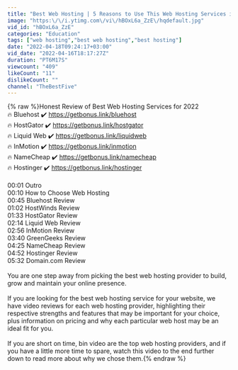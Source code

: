 ```yaml
---
title: "Best Web Hosting | 5 Reasons to Use This Web Hosting Services in 2022"
image: "https:\/\/i.ytimg.com\/vi\/hBOxL6a_ZzE\/hqdefault.jpg"
vid_id: "hBOxL6a_ZzE"
categories: "Education"
tags: ["web hosting","best web hosting","best hosting"]
date: "2022-04-18T09:24:17+03:00"
vid_date: "2022-04-16T18:17:27Z"
duration: "PT6M17S"
viewcount: "409"
likeCount: "11"
dislikeCount: ""
channel: "TheBestFive"
---
```

{% raw %}Honest Review of Best Web Hosting Services for 2022<br />🔥 Bluehost ✔️ <a rel="nofollow" target="blank" href="https://getbonus.link/bluehost">https://getbonus.link/bluehost</a><br />🔥 HostGator ✔️ <a rel="nofollow" target="blank" href="https://getbonus.link/hostgator">https://getbonus.link/hostgator</a><br />🔥 Liquid Web ✔️ <a rel="nofollow" target="blank" href="https://getbonus.link/liquidweb">https://getbonus.link/liquidweb</a><br />🔥 InMotion ✔️ <a rel="nofollow" target="blank" href="https://getbonus.link/inmotion">https://getbonus.link/inmotion</a><br />🔥 NameCheap ✔️ <a rel="nofollow" target="blank" href="https://getbonus.link/namecheap">https://getbonus.link/namecheap</a><br />🔥 Hostinger ✔️ <a rel="nofollow" target="blank" href="https://getbonus.link/hostinger">https://getbonus.link/hostinger</a><br /><br />00:01 Outro<br />00:10 How to Choose Web Hosting<br />00:45 Bluehost Review<br />01:02 HostWinds Review<br />01:33 HostGator Review<br />02:14 Liquid Web Review<br />02:56 InMotion Review<br />03:40 GreenGeeks Review<br />04:25 NameCheap Review<br />04:52 Hostinger Review<br />05:32 Domain.com Review<br /><br />You are one step away from picking the best web hosting provider to build, grow and maintain your online presence.<br /><br />If you are looking for the best web hosting service for your website, we have video reviews for each web hosting provider, highlighting their respective strengths and features that may be important for your choice, plus information on pricing and why each particular web host may be an ideal fit for you.<br /><br />If you are short on time, bin video are the top web hosting providers, and if you have a little more time to spare, watch this video to the end further down to read more about why we chose them.{% endraw %}
